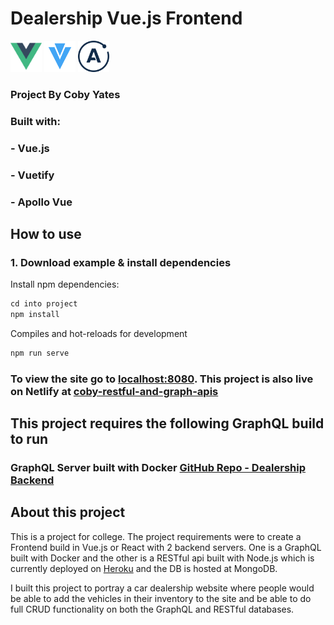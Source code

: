 # Dealership Vue.js Frontend

<img src="./src/assets/vuejs.png" alt="Vue.js" title="Vue.js" height="50">
<img src="./src/assets/vuetify.png" alt="Vuetify" title="Vuetify" height="50">
<img src="./src/assets/apollo.png" alt="GraphQL" title="GraphQL" height="50">

### Project By Coby Yates

### Built with:
### - Vue.js
### - Vuetify
### - Apollo Vue

## How to use

### 1. Download example & install dependencies

Install npm dependencies:

```css
cd into project
npm install
```

Compiles and hot-reloads for development

```css
npm run serve
```

### To view the site go to [localhost:8080](http://localhost:8080). This project is also live on Netlify at [coby-restful-and-graph-apis](https://coby-restful-and-graph-apis.netlify.app)

## This project requires the following GraphQL build to run

### GraphQL Server built with Docker [GitHub Repo - Dealership Backend](https://github.com/CobyYates/Dealership-Backend)

## About this project

This is a project for college. The project requirements were to create a Frontend build in Vue.js or React with 2 backend servers. One is a GraphQL built with Docker and the other is a RESTful api built with Node.js which is currently deployed on [Heroku](https://dealership-restful.herokuapp.com/) and the DB is hosted at MongoDB.

I built this project to portray a car dealership website where people would be able to add the vehicles in their inventory to the site and be able to do full CRUD functionality on both the GraphQL and RESTful databases.